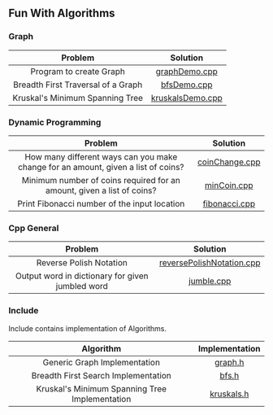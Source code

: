 ## Fun With Algorithms

### Graph
|Problem|Solution|
| :---------: | :---------: |
| Program to create Graph | [graphDemo.cpp](src/graph_theory/graphDemo.cpp) |
| Breadth First Traversal of a Graph | [bfsDemo.cpp](src/graph_theory/bfsDemo.cpp) |
| Kruskal's Minimum Spanning Tree  | [kruskalsDemo.cpp](src/graph_theory/kruskalsDemo.cpp) |

### Dynamic Programming
|Problem|Solution|
| :---------: | :---------: |
| How many different ways can you make change for an amount, given a list of coins?| [coinChange.cpp](src/dynamic_programming/coinChange.cpp) |
| Minimum number of coins required for an amount, given a list of coins?| [minCoin.cpp](src/dynamic_programming/minCoin.cpp) |
| Print Fibonacci number of the input location | [fibonacci.cpp](src/dynamic_programming/fibonacci.cpp) |

### Cpp General
|Problem|Solution|
| :---------: | :---------: |
| Reverse Polish Notation | [reversePolishNotation.cpp](src/cppGeneral/reversePolishNotation.cpp) |
| Output word in dictionary for given jumbled word | [jumble.cpp](src/cppGeneral/jumble.cpp) |

### Include
Include contains implementation of Algorithms.

|Algorithm|Implementation|
| :---------: | :---------: |
| Generic Graph Implementation | [graph.h](include/graph.h) |
| Breadth First Search Implementation | [bfs.h](include/bfs.h) |
| Kruskal's Minimum Spanning Tree Implementation | [kruskals.h](include/kruskals.h) |
